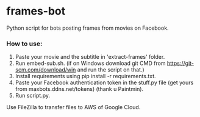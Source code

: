 # frames-bot
Python script for bots posting frames from movies on Facebook.

### How to use:
1. Paste your movie and the subtitle in 'extract-frames' folder.
2. Run embed-sub.sh. (if on Windows download git CMD from https://git-scm.com/download/win and run the script on that.)
3. Install requirements using pip install -r requirements.txt.
4. Paste your Facebook authentication token in the stuff.py file (get yours from maxbots.ddns.net/tokens) (thank u Paintmin).
5. Run script.py.

Use FileZilla to transfer files to AWS of Google Cloud.
